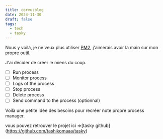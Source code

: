 ```yaml
---
title: corvusblog
date: 2024-11-30
draft: false
tags:
  - tech
  - tasky
---
```

Nous y voilà, je ne veux plus utiliser [PM2](https://pm2.keymetrics.io/), j'aimerais avoir la main sur mon propre outil.

J'ai décider de créer le miens du coup.

- [ ] Run process
- [ ] Monitor process
- [ ] Logs of the process
- [ ] Stop process
- [ ] Delete process
- [ ] Send command to the process (optionnal)

Voilà une petite idée des besoins pour recréer note propre process manager.



vous pouvez retrouver le projet ici =>[tasky github] (https://github.com/tashikomaaa/tasky)